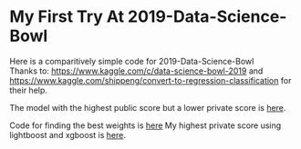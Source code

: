 # My First Try At 2019-Data-Science-Bowl 
Here is a comparitively simple code for 2019-Data-Science-Bowl \
Thanks to: https://www.kaggle.com/c/data-science-bowl-2019 and \
https://www.kaggle.com/shippeng/convert-to-regression-classification for their help.

The model with the highest public score but a lower private score is [here](Overfit.ipynb).

Code for finding the best weights is [here](weights_calculation.ipynb)
My highest private score using lightboost and xgboost is [here](Highest_Score_0.ipynb).


